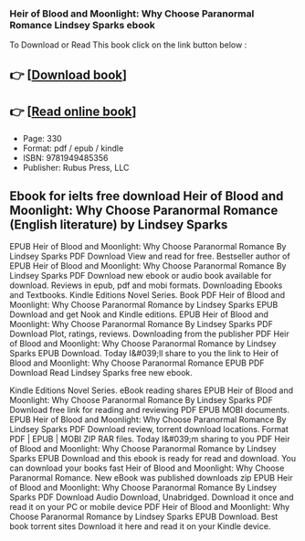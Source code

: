 ### Heir of Blood and Moonlight: Why Choose Paranormal Romance Lindsey Sparks ebook

To Download or Read This book click on the link button below :

## 👉  [**[Download book](http://ebooksharez.info/download.php?group=book&from=github.com&id=718987&lnk=1066 "Download book")**]

## 👉  [**[Read online book](http://ebooksharez.info/download.php?group=book&from=github.com&id=718987&lnk=1066 "Read online book")**]


* Page: 330
* Format: pdf / epub / kindle
* ISBN: 9781949485356
* Publisher: Rubus Press, LLC



## Ebook for ielts free download Heir of Blood and Moonlight: Why Choose Paranormal Romance  (English literature) by Lindsey Sparks


EPUB Heir of Blood and Moonlight: Why Choose Paranormal Romance By Lindsey Sparks PDF Download View and read for free. Bestseller author of EPUB Heir of Blood and Moonlight: Why Choose Paranormal Romance By Lindsey Sparks PDF Download new ebook or audio book available for download. Reviews in epub, pdf and mobi formats. Downloading Ebooks and Textbooks. Kindle Editions Novel Series. Book PDF Heir of Blood and Moonlight: Why Choose Paranormal Romance by Lindsey Sparks EPUB Download and get Nook and Kindle editions. EPUB Heir of Blood and Moonlight: Why Choose Paranormal Romance By Lindsey Sparks PDF Download Plot, ratings, reviews. Downloading from the publisher PDF Heir of Blood and Moonlight: Why Choose Paranormal Romance by Lindsey Sparks EPUB Download. Today I&amp;#039;ll share to you the link to Heir of Blood and Moonlight: Why Choose Paranormal Romance EPUB PDF Download Read Lindsey Sparks free new ebook.

Kindle Editions Novel Series. eBook reading shares EPUB Heir of Blood and Moonlight: Why Choose Paranormal Romance By Lindsey Sparks PDF Download free link for reading and reviewing PDF EPUB MOBI documents. EPUB Heir of Blood and Moonlight: Why Choose Paranormal Romance By Lindsey Sparks PDF Download review, torrent download locations. Format PDF | EPUB | MOBI ZIP RAR files. Today I&amp;#039;m sharing to you PDF Heir of Blood and Moonlight: Why Choose Paranormal Romance by Lindsey Sparks EPUB Download and this ebook is ready for read and download. You can download your books fast Heir of Blood and Moonlight: Why Choose Paranormal Romance. New eBook was published downloads zip EPUB Heir of Blood and Moonlight: Why Choose Paranormal Romance By Lindsey Sparks PDF Download Audio Download, Unabridged. Download it once and read it on your PC or mobile device PDF Heir of Blood and Moonlight: Why Choose Paranormal Romance by Lindsey Sparks EPUB Download. Best book torrent sites Download it here and read it on your Kindle device.





